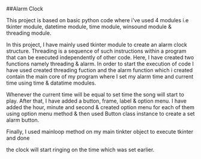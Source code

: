 ##Alarm Clock

This project is based on basic python code where i've used 4 modules i.e tkinter module, datetime module, time module, winsound module & threading module.

In this project, I have mainly used tkinter module to create an alarm clock structure. Threading is a sequence of such instructions within a program that can be executed independently of other code. Here, I have created two functions namely threading & alarm. In order to start the execution of code I have used created threading fuction and the alarm function which i created contain the main core of my program where I set my alarm time and current time using time & datatime modules.

Whenever the current time will be equal to set time the song will start to play. After that, I have added a button, frame, label & option menu. I have added the hour, minute and second & created option menu for each of them using option menu method & then used Button class instance to create a set alarm button.

Finally, I used mainloop method on my main tinkter object to execute tkinter and done

the clock will start ringing on the time which was set earlier.
